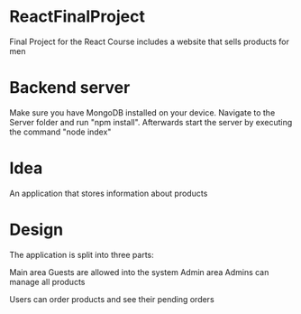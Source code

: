 # ReactFinalProject
Final Project for the React Course includes a website that sells products for men 

# Backend server
Make sure you have MongoDB installed on your device. Navigate to the Server folder and run "npm install". Afterwards start the server by executing the command "node index"

# Idea
An application that stores information about products

# Design
The application is split into three parts:

Main area
Guests are allowed into the system
Admin area
Admins can manage all products

Users can order products and see their pending orders



